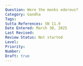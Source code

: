 ```yaml
---
Question: Were the monks odorous?
Category: Gandha
Tags:
Sutta References: SN 11.9
Date Entered: March 30, 2025
Last Revised:
Review Status: Not started
Level: 
Priority: 
Number: 
Draft: true
---
```


